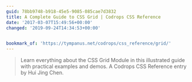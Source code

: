 ```yaml
---
guid: 78bb9748-b918-45e5-9085-085cae7d3832
title: A Complete Guide to CSS Grid | Codrops CSS Reference
date: '2017-03-07T15:49:56+00:00'
changed: '2019-09-24T14:34:53+00:00'


bookmark_of: 'https://tympanus.net/codrops/css_reference/grid/'
---
```



<blockquote>Learn everything about the CSS Grid Module in this illustrated guide with practical examples and demos. A Codrops CSS Reference entry by Hui Jing Chen.</blockquote>

